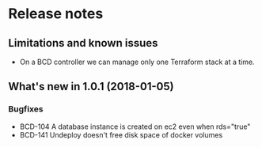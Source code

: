 # Release notes

## Limitations and known issues

- On a BCD controller we can manage only one Terraform stack at a time.

## What's new in 1.0.1 (2018-01-05)

### Bugfixes

- BCD-104 A database instance is created on ec2 even when rds="true"
- BCD-141 Undeploy doesn't free disk space of docker volumes
